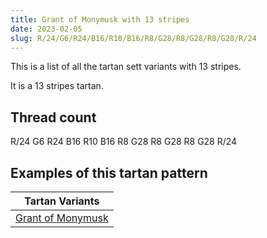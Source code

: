 ```yaml
---
title: Grant of Monymusk with 13 stripes
date: 2023-02-05
slug: R/24/G6/R24/B16/R10/B16/R8/G28/R8/G28/R8/G28/R/24
---
```

This is a list of all the tartan sett variants with 13 stripes.

It is a 13 stripes tartan.


## Thread count
R/24 G6 R24 B16 R10 B16 R8 G28 R8 G28 R8 G28 R/24

## Examples of this tartan pattern

| Tartan Variants |
|---------------|
| [Grant of Monymusk](/variants/r/24/g6/r24/b16/r10/b16/r8/g28/r8/g28/r8/g28/r/24-b304080-g008000-rc00000)||
